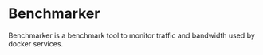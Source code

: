 # Benchmarker

Benchmarker is a benchmark tool to monitor traffic and bandwidth used by docker services. 
